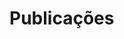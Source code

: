 # Publicações

<script>
function loadDBLPData() {
          // Defina a URL da API DBLP com seus parâmetros de consulta
          const query = 'Wellington Wagner Ferreira Sarmento'; // Substitua pela sua consulta desejada
          const apiUrl = `https://dblp.org/search/api/?q=${query}&format=jsonp`;

          // Crie um elemento de script dinamicamente para carregar os dados usando JSONP
          const scriptElement = document.createElement('script');
          scriptElement.src = apiUrl;
          document.body.appendChild(scriptElement);

          // JSONP chamará a função 'dblpCallback' quando os dados estiverem prontos
          window.dblpCallback = function(data) {
              // Manipule os dados recebidos da API
              exibirDadosDBLP(data);
          };
      }

      function exibirDadosDBLP(data) {
          const dblpDataElement = document.getElementById('dblpData');
          
          // Itere pelos resultados e exiba-os conforme necessário
          let resultHtml = '<h2>Resultados:</h2>';
          for (const entry of data.result.hits.hit) {
              resultHtml += `
                  <p>Título: ${entry.info.title}</p>
                  <p>Autores: ${entry.info.authors}</p>
                  <p>Ano: ${entry.info.year}</p>
                  <p>URL: <a href="${entry.info.url}" target="_blank">${entry.info.url}</a></p>
                  <hr>
              `;
          }
          
          dblpDataElement.innerHTML = resultHtml;
      }
</script>
